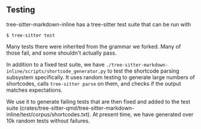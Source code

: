 ## Testing

tree-sitter-markdown-inline has a tree-sitter test suite that can be run with

```
$ tree-sitter test
```

Many tests there were inherited from the grammar we forked. Many of those fail, and some shouldn't actually pass.

In addition to a fixed test suite, we have `./tree-sitter-markdown-inline/scripts/shortcode_generator.py` to test the shortcode parsing subsystem specifically.
It uses random testing to generate large numbers of shortcodes, calls `tree-sitter parse` on them, and checks if the output matches expectations.

We use it to generate failing tests that are then fixed and added to the test suite (crates/tree-sitter-qmd/tree-sitter-markdown-inline/test/corpus/shortcodes.txt).
At present time, we have generated over 10k random tests without failures.


